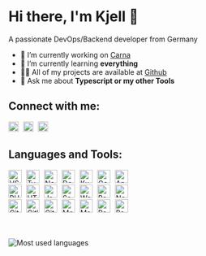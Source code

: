 # Hi there, I'm Kjell 👋

A passionate DevOps/Backend developer from Germany

- 🔭 I’m currently working on [Carna](https://www.npmjs.com/package/carna)
- 🌱 I’m currently learning **everything**
- 👨‍💻 All of my projects are available at [Github](https://github.com/kettil)
- 💬 Ask me about **Typescript or my other Tools**

## Connect with me:

<a href="https://twitter.com/realkettil"><img alt="Twitter" style="height: 20px; padding-right: 5px" src="https://www.vectorlogo.zone/logos/twitter/twitter-official.svg" /></a>
<a href="https://de.linkedin.com/in/kjell-diessel-b287a012a"><img alt="LinkIn" style="height: 20px; padding-right: 5px" src="https://www.vectorlogo.zone/logos/linkedin/linkedin-icon.svg" /></a>
<a href="https://www.xing.com/profile/Kjell_Diessel"><img alt="Xing" style="height: 20px; padding-right: 5px" src="https://www.vectorlogo.zone/logos/xing/xing-icon.svg" /></a>

## Languages and Tools:

<img alt="VS Code" style="height: 26px; padding-right: 5px" src="https://www.vectorlogo.zone/logos/visualstudio_code/visualstudio_code-icon.svg" />
<img alt="TypeScript" style="height: 26px; padding-right: 5px" src="https://www.vectorlogo.zone/logos/typescriptlang/typescriptlang-icon.svg" />
<img alt="Node.js" style="height: 26px; padding-right: 5px" src="https://www.vectorlogo.zone/logos/nodejs/nodejs-icon.svg" />
<img alt="Docker" style="height: 26px; padding-right: 5px" src="https://www.vectorlogo.zone/logos/docker/docker-icon.svg" />
<img alt="Kubernetes" style="height: 26px; padding-right: 5px" src="https://www.vectorlogo.zone/logos/kubernetes/kubernetes-icon.svg" />
<img alt="Google Cloud" style="height: 26px; padding-right: 5px" src="https://www.vectorlogo.zone/logos/google_cloud/google_cloud-icon.svg" />
<img alt="Apple" style="height: 26px; padding-right: 5px" src="https://www.vectorlogo.zone/logos/apple/apple-icon.svg" />

<br>

<img alt="PHP" style="height: 26px; padding-right: 5px" src="https://www.vectorlogo.zone/logos/php/php-icon.svg" />
<img alt="HTML" style="height: 26px; padding-right: 5px" src="https://www.vectorlogo.zone/logos/w3_html5/w3_html5-icon.svg" />
<img alt="JavaScript" style="height: 26px; padding-right: 5px" src="https://www.vectorlogo.zone/logos/javascript/javascript-icon.svg" />
<img alt="Sass" style="height: 26px; padding-right: 5px" src="https://www.vectorlogo.zone/logos/sass-lang/sass-lang-icon.svg" />
<img alt="Webpack" style="height: 26px; padding-right: 5px" src="https://www.vectorlogo.zone/logos/js_webpack/js_webpack-icon.svg" />
<img alt="React.js" style="height: 26px; padding-right: 5px" src="https://www.vectorlogo.zone/logos/reactjs/reactjs-icon.svg" />
<img alt="Next.js" style="height: 26px; padding-right: 5px" src="https://www.vectorlogo.zone/logos/nestjs/nestjs-icon.svg" />

<br>

<img alt="Git" style="height: 26px; padding-right: 5px" src="https://www.vectorlogo.zone/logos/git-scm/git-scm-icon.svg" />
<img alt="Gitlab" style="height: 26px; padding-right: 5px" src="https://www.vectorlogo.zone/logos/gitlab/gitlab-icon.svg" />
<img alt="Github" style="height: 26px; padding-right: 5px" src="https://www.vectorlogo.zone/logos/github/github-icon.svg" />
<img alt="MongoDB" style="height: 26px; padding-right: 5px" src="https://www.vectorlogo.zone/logos/mongodb/mongodb-icon.svg" />
<img alt="MariaDB" style="height: 26px; padding-right: 5px" src="https://www.vectorlogo.zone/logos/mariadb/mariadb-icon.svg" />
<img alt="Redis" style="height: 26px; padding-right: 5px" src="https://www.vectorlogo.zone/logos/redis/redis-icon.svg" />
<img alt="Bash" style="height: 26px; padding-right: 5px" src="https://www.vectorlogo.zone/logos/gnu_bash/gnu_bash-icon.svg" />

<br>
<br>
<br>

![Most used languages](https://github-readme-stats.vercel.app/api/top-langs/?username=kettil&layout=compact)

<!--
![Github stats](https://github-readme-stats.vercel.app/api?username=kettil&show_icons=true)
-->
